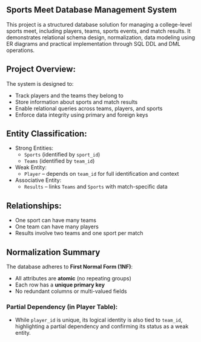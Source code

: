 ## Sports Meet Database Management System

This project is a structured database solution for managing a college-level sports meet, including players, teams, sports events, and match results. It demonstrates relational schema design, normalization, data modeling using ER diagrams
and practical implementation through SQL DDL and DML operations.

## Project Overview:
The system is designed to:
- Track players and the teams they belong to
- Store information about sports and match results
- Enable relational queries across teams, players, and sports
- Enforce data integrity using primary and foreign keys

 ## Entity Classification:
- Strong Entities:
  - `Sports` (identified by `sport_id`)
  - `Teams` (identified by `team_id`)
- Weak Entity:
  - `Player` – depends on `team_id` for full identification and context
- Associative Entity:
  - `Results` – links `Teams` and `Sports` with match-specific data

## Relationships:
- One sport can have many teams
- One team can have many players
- Results involve two teams and one sport per match

## Normalization Summary

The database adheres to **First Normal Form (1NF)**:
- All attributes are **atomic** (no repeating groups)
- Each row has a **unique primary key**
- No redundant columns or multi-valued fields

### Partial Dependency (in Player Table):
- While `player_id` is unique, its logical identity is also tied to `team_id`, highlighting a partial dependency and confirming its status as a weak entity.
